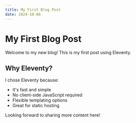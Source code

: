```yaml
---
title: My First Blog Post
date: 2024-10-06
---
```


# My First Blog Post

Welcome to my new blog! This is my first post using Eleventy.

## Why Eleventy?

I chose Eleventy because:

- It's fast and simple
- No client-side JavaScript required
- Flexible templating options
- Great for static hosting

Looking forward to sharing more content here!